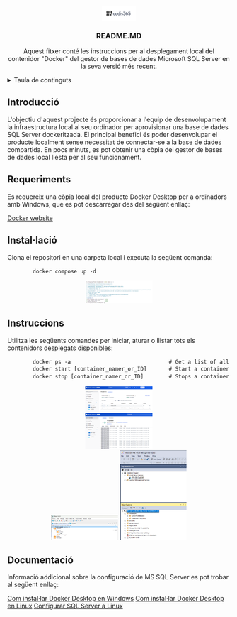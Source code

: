 <!-- PROJECT LOGO -->
<br />
<div align="center">
  <img src="images/logo.jpg" style="display: block;  margin-left: auto;  margin-right: auto;  width: 15%;">
  <h3 align="center">README.MD</h3>

  <p align="center">
      Aquest fitxer conté les instruccions per al desplegament local del contenidor "Docker" del gestor de bases de dades Microsoft SQL Server en la seva versió més recent.
    <br />
  </p>
</div>

<!-- TABLE OF CONTENTS -->
<details>
  <summary>Taula de continguts</summary>
  <ol>
    <li><a href="#introduction">Introducció</a></li>
    <li><a href="#requirements">Requeriments</a></li>
    <li><a href="#installation">Instal·lació</a></li>
    <li><a href="#instructions">Instruccions</a></li>
    <li><a href="#documentation">Documentació addicional</a></li>
  </ol>
</details>

<!-- INTRODUCTION -->
## Introducció
<div id="introduction"></div>

L'objectiu d'aquest projecte és proporcionar a l'equip de desenvolupament la infraestructura local al seu ordinador per aprovisionar una base de dades SQL Server dockeritzada. El principal benefici és poder desenvolupar el producte localment sense necessitat de connectar-se a la base de dades compartida. En pocs minuts, es pot obtenir una còpia del gestor de bases de dades local llesta per al seu funcionament.

<!-- REQUIREMENTS -->
## Requeriments
<div id="requirements"></div>

Es requereix una còpia local del producte Docker Desktop per a ordinadors amb Windows, que es pot descarregar des del següent enllaç: 

[Docker website](https://www.docker.com)

<!-- INSTALLATION -->
## Instal·lació
<div id="installation"></div>

Clona el repositori en una carpeta local i executa la següent comanda:

```def
        docker compose up -d
```

<div id="block" align="center">
    <div class="inline-block" style="display: inline-block; width: 30%">
        <img src="images/docker1.png">
    </div>
</div>


<!-- INSTRUCTIONS -->
## Instruccions
<div id="instructions"></div>

Utilitza les següents comandes per iniciar, aturar o llistar tots els contenidors desplegats disponibles:

```def
        docker ps -a					           # Get a list of all available containers
        docker start [container_namer_or_ID]	   # Start a container
        docker stop [container_namer_or_ID]		   # Stops a container
```

<div id="block" align="center">
    <div class="inline-block" style="display: inline-block; width: 30%">
        <img src="images/docker2.png">
    </div>
    <br>
    <div class="inline-block" style="display: inline-block; width: 30%">
        <img src="images/docker3.png">
    </div>
    <br>
    <div class="inline-block" style="display: inline-block; width: 30%">
        <img src="images/docker4.png">
    </div>
    <div class="inline-block" style="display: inline-block; width: 30%">
        <img src="images/docker5.png">
    </div>
</div>


<!-- DOCUMENTATION -->
## Documentació
<div id="documentation"></div>

Informació addicional sobre la configuració de MS SQL Server es pot trobar al següent enllaç:

[Com instal·lar Docker Desktop en Windows](https://docs.docker.com/desktop/setup/install/windows-install/) 
[Com instal·lar Docker Desktop en Linux](https://docs.docker.com/desktop/setup/install/linux/) 
[Configurar SQL Server a Linux](https://learn.microsoft.com/en-us/sql/linux/sql-server-linux-configure-environment-variables)